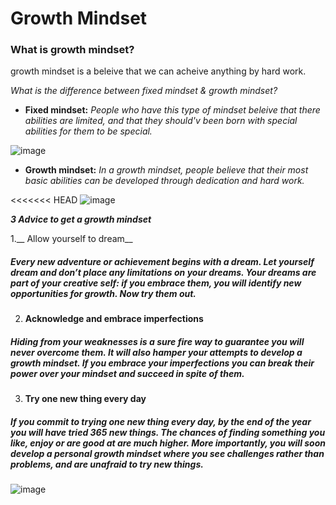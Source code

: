 # Growth Mindset
### What is growth mindset? 
growth mindset is a beleive that we can acheive anything by hard work.

 *What is the difference between fixed mindset & growth mindset?* 
* __Fixed mindset:__ *People who have this type of mindset beleive that there abilities are limited, and that they should'v  been born with special abilities for them to be special.* 


![image](https://user-images.githubusercontent.com/83532115/116813098-cbd3e500-ab5a-11eb-845d-d9d8e448927b.png)


* **Growth mindset:**  *In a growth mindset, people believe that their most basic abilities can be developed through dedication and hard work.*

<<<<<<< HEAD
![image](https://user-images.githubusercontent.com/83532115/116813908-f3c54780-ab5e-11eb-9799-da0474ea9fb9.png)

**_3 Advice to get a growth mindset_**

1.__ Allow yourself to dream__
##### Every new adventure or achievement begins with a dream. Let yourself dream and don’t place any limitations on your dreams. Your dreams are part of your creative self: if you embrace them, you will identify new opportunities for growth. Now try them out.

2. __Acknowledge and embrace imperfections__
##### Hiding from your weaknesses is a sure fire way to guarantee you will never overcome them. It will also hamper your attempts to develop a growth mindset. If you embrace your imperfections you can break their power over your mindset and succeed in spite of them.

3. __Try one new thing every day__

##### If you commit to trying one new thing every day, by the end of the year you will have tried 365 new things. The chances of finding something you like, enjoy or are good at are much higher. More importantly, you will soon develop a personal growth mindset where you see challenges rather than problems, and are unafraid to try new things.
![image](https://user-images.githubusercontent.com/83532115/116813908-f3c54780-ab5e-11eb-9799-da0474ea9fb9.png)

